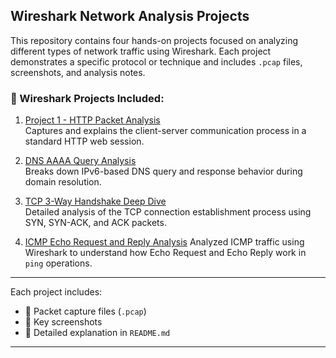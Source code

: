 ## **Wireshark Network Analysis Projects**

This repository contains four hands-on projects focused on analyzing different types of network traffic using Wireshark. Each project demonstrates a specific protocol or technique and includes `.pcap` files, screenshots, and analysis notes.

### 📡 Wireshark Projects Included:

1. [Project 1 - HTTP Packet Analysis](./Project%201%20-%20HTTP%20Packet%20Analysis/README.md)  
   Captures and explains the client-server communication process in a standard HTTP web session.

2. [DNS AAAA Query Analysis](./DNS%20AAAA%20Query%20Analysis/README.md)  
   Breaks down IPv6-based DNS query and response behavior during domain resolution.

3. [TCP 3-Way Handshake Deep Dive](./TCP%203-Way%20Handshake%20Deep%20Dive/README.md)  
   Detailed analysis of the TCP connection establishment process using SYN, SYN-ACK, and ACK packets.

4. [ICMP Echo Request and Reply Analysis](./ICMP-Echo-Analysis)
   Analyzed ICMP traffic using Wireshark to understand how Echo Request and Echo Reply work in `ping` operations.



---

Each project includes:

* 📂 Packet capture files (`.pcap`)
* 📸 Key screenshots
* 📝 Detailed explanation in `README.md`

---
